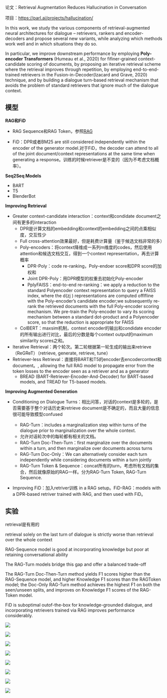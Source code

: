 论文：Retrieval Augmentation Reduces Hallucination in Conversation

项目：https://parl.ai/projects/hallucination/

In this work, we study the various components of retrieval-augmented neural architectures for dialogue – retrievers, rankers and encoder-decoders and propose several new variants, while analyzing which methods work well and in which situations they do so.

In particular, we improve downstream performance by employing **Poly-encoder Transformers** (Humeau et al., 2020) for fifiner-grained context-candidate scoring of documents, by proposing an iterative retrieval scheme where the retrieval improves through repetition, by employing end-to-end-trained retrievers in the Fusion-in-Decoder(Izacard and Grave, 2020) technique, and by building a dialogue turn-based retrieval mechanism that avoids the problem of standard retrievers that ignore much of the dialogue context.

## 模型

**RAG和FiD**
- RAG Sequence和RAG Token，参照[RAG](../RAG/RAG.md)

- FiD：DPR或者BM25 are still considered independently within the encoder of the generator model.对于FiD，the decoder can attend to all of the joint document/context representations at the same time when generating a response。训练的时候retriever是不变的（因为不考虑文档概率）。

**Seq2Seq Models**

- BART
- T5
- BlenderBot

**Improving Retrieval**

- Greater context-candidate interaction：context和condidate document之间有更多的interaction
	- DPR是计算文档的embedding和context的embedding之间的点乘相似度，交互性少
	- Full cross-attention效果最好，但是耗费计算量（鉴于候选文档非常的多）
	- Poly-encoders：将context降维成一系列m维度的codes，然后使用attention和候选文档交互，得到一个context representation，再去计算概率
		- DPR-Poly：code re-ranking，Poly-endoer score和DPR score的加权和
		- Joint DPR-Poly：用DPR模型的权重去初始化Poly-encoder
		- PplyFAISS：end-to-end re-ranking：we apply a reduction to the standard Polyencoder context representation to query a FAISS index, where the d(zj ) representations are computed offlfline with the Poly-encoder’s candidate encoder;we subsequently re-rank the retrieved documents with the full Poly-encoder scoring mechanism. We pre-train the Poly-encoder to vary its scoring mechanism between a standard dot-product and a Polyencoder score, so that the reduction is appropriate for FAISS
	- ColBERT：maxsim机制，context encoder的输出和condidate encoder的所有输出进行对比，最后的分数是每个context output的maximum similarity scores之和。
- Iterative Retrieval：两个轮次。第二轮根据第一轮生成的输出来retrieve（ReGReT）（retrieve, generate, retrieve, tune）
- Retriever-less Retrieval：直接将BART和T5的encoder去encodercontext和document。, allowing the full RAG model to propagate error from the token losses to the encoder seen as a retriever and as a generator
	- BREAD (BART-Retriever-Encoder-And-Decoder) for BART-based models, and TREAD for T5-based models.

**Improving Augmented Generation**

- Conditioning on Dialogue Turns：相比问答，对话的context是多轮的，是否需要基于整个对话历史来retrieve document是不确定的，而且大量的信息很可能导致模型confused
	- RAG-Turn：includes a marginalization step within turns of the dialogue prior to marginalization over the whole context. 
	- 允许对话轮次中的每轮都有相关的文档。
	- RAG-Turn Doc-Then-Turn：first marginalize over the documents within a turn, and then marginalize over documents across turns
	- RAG-Turn Doc-Only：We can alternatively consider each turn independently while considering documents within a turn jointly
	- RAG-Turn Token & Sequence：concat所有的turn，考虑所有文档的集合，然后就像原始的RAG一样。分为RAG-Turn Token, RAG-Turn Sequence.

- Improving FiD：加入retriver训练 in a RAG setup。FiD-RAG：models with a DPR-based retriver trained with RAG, and then used with FiD。

## 实验

retrieval是有用的

retrieval solely on the last turn of dialogue is strictly worse than retrieval over the whole context

RAG-Sequence model is good at incorporating knowledge but poor at retaining conversational ability

The RAG-Turn models bridge this gap and offer a balanced trade-off

The RAG-Turn Doc-Then-Turn method yields F1 scores higher than the RAG-Sequence model, and higher Knowledge F1 scores than the RAGToken model; the Doc-Only RAG-Turn method achieves the highest F1 on both the seen/unseen splits, and improves on Knowledge F1 scores of the RAG-Token model.

FiD is suboptimal outof-the-box for knowledge-grounded dialogue, and incorporating retrievers trained via RAG improves performance considerably.



![](img/Pasted%20image%2020220317232840.png)

![](img/Pasted%20image%2020220317232914.png)


![](img/Pasted%20image%2020220317233202.png)

![](img/Pasted%20image%2020220317233226.png)


![](img/Pasted%20image%2020220317233426.png)

![](img/Pasted%20image%2020220317233438.png)

![](img/Pasted%20image%2020220317233540.png)

![](img/Pasted%20image%2020220317233619.png)








